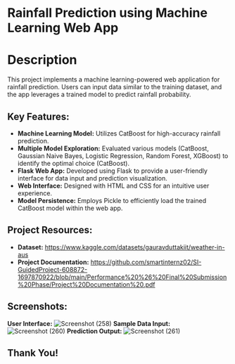 # Rainfall Prediction using Machine Learning Web App

# Description

This project implements a machine learning-powered web application for rainfall prediction. Users can input data similar to the training dataset, and the app leverages a trained model to predict rainfall probability.

## Key Features:

- **Machine Learning Model:** Utilizes CatBoost for high-accuracy rainfall prediction.
- **Multiple Model Exploration:** Evaluated various models (CatBoost, Gaussian Naive Bayes, Logistic Regression, Random Forest, XGBoost) to identify the optimal choice (CatBoost).
- **Flask Web App:** Developed using Flask to provide a user-friendly interface for data input and prediction visualization.
- **Web Interface:** Designed with HTML and CSS for an intuitive user experience.
- **Model Persistence:** Employs Pickle to efficiently load the trained CatBoost model within the web app.

## Project Resources:

- **Dataset:** https://www.kaggle.com/datasets/gauravduttakiit/weather-in-aus
- **Project Documentation:**  https://github.com/smartinternz02/SI-GuidedProject-608872-1697870922/blob/main/Performance%20%26%20Final%20Submission%20Phase/Project%20Documentation%20.pdf

## Screenshots:

**User Interface:** ![Screenshot (258)](https://github.com/smartinternz02/SI-GuidedProject-608872-1697870922/assets/112549645/5825b66e-9d9e-4ea0-8055-fe684c638d20)
**Sample Data Input:** ![Screenshot (260)](https://github.com/smartinternz02/SI-GuidedProject-608872-1697870922/assets/112549645/b3943b6e-9e3a-4b68-8a02-d7f4e8fe0c16)
**Prediction Output:** ![Screenshot (261)](https://github.com/smartinternz02/SI-GuidedProject-608872-1697870922/assets/112549645/d38e148b-af25-4acb-8b60-002aaec9c754)

## Thank You!
